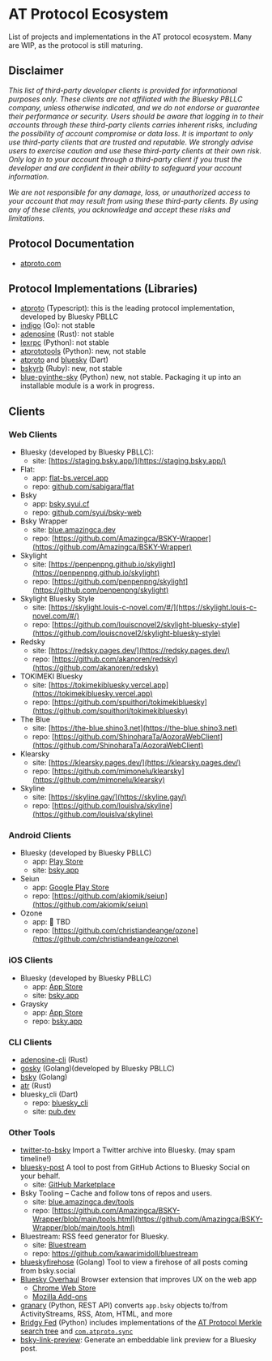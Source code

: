 # AT Protocol Ecosystem

List of projects and implementations in the AT protocol ecosystem. Many are WIP, as the protocol is still maturing.

## Disclaimer

*This list of third-party developer clients is provided for informational purposes only. These clients are not affiliated with the Bluesky PBLLC company, unless otherwise indicated, and we do not endorse or guarantee their performance or security. Users should be aware that logging in to their accounts through these third-party clients carries inherent risks, including the possibility of account compromise or data loss. It is important to only use third-party clients that are trusted and reputable. We strongly advise users to exercise caution and use these third-party clients at their own risk. Only log in to your account through a third-party client if you trust the developer and are confident in their ability to safeguard your account information.*

*We are not responsible for any damage, loss, or unauthorized access to your account that may result from using these third-party clients. By using any of these clients, you acknowledge and accept these risks and limitations.*

## Protocol Documentation

- [atproto.com](https://atproto.com/docs)

## Protocol Implementations (Libraries)

- [atproto](https://github.com/bluesky-social/atproto) (Typescript): this is the leading protocol implementation, developed by Bluesky PBLLC
- [indigo](https://github.com/bluesky-social/indigo) (Go): not stable
- [adenosine](https://gitlab.com/bnewbold/adenosine) (Rust): not stable
- [lexrpc](https://github.com/snarfed/lexrpc) (Python): not stable
- [atprototools](https://github.com/ianklatzco/atprototools) (Python): new, not stable
- [atproto](https://github.com/myConsciousness/atproto.dart/tree/main/packages/atproto) and [bluesky](https://github.com/myConsciousness/atproto.dart/tree/main/packages/bluesky) (Dart)
- [bskyrb](https://github.com/ShreyanJain9/bskyrb) (Ruby): new, not stable
- [blue-pyinthe-sky](https://github.com/robcerda/blue-pyinthe-sky) (Python) new, not stable. Packaging it up into an installable module is a work in progress. 

## Clients

### Web Clients

- Bluesky (developed by Bluesky PBLLC):
  - site: [https://staging.bsky.app/](https://staging.bsky.app/)
- Flat:
  - app: [flat-bs.vercel.app](https://flat-bs.vercel.app)
  - repo: [github.com/sabigara/flat](https://github.com/sabigara/flat)
- Bsky
  - app: [bsky.syui.cf](https://bsky.syui.cf)
  - repo: [github.com/syui/bsky-web](https://github.com/syui/bsky-web)
- Bsky Wrapper
  - site: [blue.amazingca.dev](https://blue.amazingca.dev)
  - repo: [https://github.com/Amazingca/BSKY-Wrapper](https://github.com/Amazingca/BSKY-Wrapper)
- Skylight
  - site: [https://penpenpng.github.io/skylight](https://penpenpng.github.io/skylight)
  - repo: [https://github.com/penpenpng/skylight](https://github.com/penpenpng/skylight)
- Skylight Bluesky Style
  - site: [https://skylight.louis-c-novel.com/#/](https://skylight.louis-c-novel.com/#/)
  - repo: [https://github.com/louiscnovel2/skylight-bluesky-style](https://github.com/louiscnovel2/skylight-bluesky-style)
- Redsky
  - site: [https://redsky.pages.dev/](https://redsky.pages.dev/)
  - repo: [https://github.com/akanoren/redsky](https://github.com/akanoren/redsky)
- TOKIMEKI Bluesky
  - site: [https://tokimekibluesky.vercel.app](https://tokimekibluesky.vercel.app)
  - repo: [https://github.com/spuithori/tokimekibluesky](https://github.com/spuithori/tokimekibluesky)
- The Blue
  - site: [https://the-blue.shino3.net](https://the-blue.shino3.net)
  - repo: [https://github.com/ShinoharaTa/AozoraWebClient](https://github.com/ShinoharaTa/AozoraWebClient)
- Klearsky
  - site: [https://klearsky.pages.dev/](https://klearsky.pages.dev/)
  - repo: [https://github.com/mimonelu/klearsky](https://github.com/mimonelu/klearsky)
- Skyline
  - site: [https://skyline.gay/](https://skyline.gay/)
  - repo: [https://github.com/louislva/skyline](https://github.com/louislva/skyline)

### Android Clients

- Bluesky (developed by Bluesky PBLLC)
  - app: [Play Store](https://play.google.com/store/apps/details?id=xyz.blueskyweb.app&hl=en_US)
  - site: [bsky.app](https://bsky.app)
- Seiun
  - app: [Google Play Store](https://play.google.com/store/apps/details?id=io.github.akiomik.seiun)
  - repo: [https://github.com/akiomik/seiun](https://github.com/akiomik/seiun)
- Ozone
  - app: 🚧 TBD
  - repo: [https://github.com/christiandeange/ozone](https://github.com/christiandeange/ozone)

### iOS Clients

- Bluesky (developed by Bluesky PBLLC)
  - app: [App Store](https://apps.apple.com/us/app/bluesky-social/id6444370199)
  - site: [bsky.app](https://bsky.app)
- Graysky
  - app: [App Store](https://testflight.apple.com/join/8Q1M4gwt)
  - repo: [bsky.app](https://github.com/mozzius/graysky)

### CLI Clients

- [adenosine-cli](https://gitlab.com/bnewbold/adenosine/-/blob/main/adenosine-cli/README.md) (Rust)
- [gosky](https://github.com/bluesky-social/indigo/tree/main/cmd/gosky) (Golang)(developed by Bluesky PBLLC)
- [bsky](https://github.com/mattn/bsky) (Golang)
- [atr](https://github.com/syui/atr) (Rust)
- bluesky_cli (Dart)
  - repo: [bluesky_cli](https://github.com/myConsciousness/atproto.dart/tree/main/packages/bluesky_cli)
  - site: [pub.dev](https://pub.dev/packages/bluesky_cli)

### Other Tools

- [twitter-to-bsky](https://github.com/ianklatzco/twitter-to-bsky) Import a Twitter archive into Bluesky. (may spam timeline!)
- [bluesky-post](https://github.com/myConsciousness/atproto.dart/tree/main/packages/bluesky_post) A tool to post from GitHub Actions to Bluesky Social on your behalf.
  - site: [GitHub Marketplace](https://github.com/marketplace/actions/send-bluesky-post)
- Bsky Tooling – Cache and follow tons of repos and users.
  - site: [blue.amazingca.dev/tools](https://blue.amazingca.dev/tools)
  - repo: [https://github.com/Amazingca/BSKY-Wrapper/blob/main/tools.html](https://github.com/Amazingca/BSKY-Wrapper/blob/main/tools.html)
- Bluestream: RSS feed generator for Bluesky.
  - site: [Bluestream](https://bluestream.deno.dev/)
  - repo: https://github.com/kawarimidoll/bluestream
- [blueskyfirehose](https://github.com/CharlesDardaman/blueskyfirehose) (Golang) Tool to view a firehose of all posts coming from bsky.social
- [Bluesky Overhaul](https://github.com/xenohunter/bluesky-overhaul) Browser extension that improves UX on the web app
  - [Chrome Web Store](https://chrome.google.com/webstore/detail/bluesky-overhaul/cllpkmbebfmadmkkpplnaaffnhjjpgbi)
  - [Mozilla Add-ons](https://addons.mozilla.org/en-US/firefox/addon/bluesky-overhaul/)
- [granary](https://granary.io/) (Python, REST API) converts `app.bsky` objects to/from ActivityStreams, RSS, Atom, HTML, and more
- [Bridgy Fed](https://fed.brid.gy/) (Python) includes implementations of the [AT Protocol Merkle search tree](https://github.com/snarfed/bridgy-fed/blob/main/atproto_mst.py) and [`com.atproto.sync`](https://github.com/snarfed/bridgy-fed/blob/main/atproto.py)
- [bsky-link-preview](https://github.com/capjamesg/bsky-link-preview): Generate an embeddable link preview for a Bluesky post.
